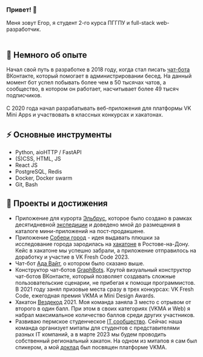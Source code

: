 ### Привет! 👋
Меня зовут Егор, я студент 2-го курса ПГГПУ и full-stack web-разработчик.<br><br>

## 💫 Немного об опыте
Начал свой путь в разработке в 2018 году, когда стал писать [чат-бота](https:/vk.com/aurapy) ВКонтакте, который помогает в администрировании бесед. На данный момент бот успел побывать более чем в 50 тысячах чатов, а сообщество, в котором он работает, насчитывает более 49 тысяч подписчиков.<br><br>
C 2020 года начал разрабатывать веб-приложения для платформы VK Mini Apps и участвовать в классных конкурсах и хакатонах.

## ⚡ Основные инструменты
* Python, aioHTTP / FastAPI
* (S)CSS, HTML, JS
* React JS
* PostgreSQL, Redis
* Docker, Docker swarm
* Git, Bash

## 🔭 Проекты и достижения
* Приложение для курорта [Эльбрус](https://vk.com/app51738489), которое было создано в рамках десятидневной [экспедиции](https://tass.ru/obschestvo/18729141) и доведено мной до размещения в каталоге мини-приложений на пост-продакшене.
* Приложение [Собери город](https://vk.com/app51492628) - идея выдавать плюшки за исследование города зародилась на [хакатоне](https://vk.com/wall-35005_51580) в Ростове-на-Дону. Кейс в хакатоне мы успешно забрали, а приложение отправилось на доработку и участие в VK Fresh Code 2023.
* Чат-бот [Ада Вайт](https:/vk.com/aurapy), о котором было сказано выше. 
* Конструктор чат-ботов [GraphBots](https://graphbots_app). Крутой визуальный конструктор чат-ботов ВКонтакте, который позволяет создавать сложные пользовательские сценарии, не прибегая к помощи программистов. В 2021 году занял призовые места сразу в трех конкурсах: VK Fresh Code, ежегодная премия VKMA и Mini Design Awards.
* Хакатон [Вездекод](https://vk.cc/clLZvN) 2021. Моя команда заняла 3 место с отрывом от второго в один балл. При этом в своих категориях (VKMA и Web) я набрал максимальное количество баллов среди других участников.
* Развиваю пермское студенческое [IT сообщество](https://vk.com/student_it_community). Сейчас наша команда организует митапы для студентов с представителями разных IT компаний, а в марте 2023 мы будем проводить собственный региональный хакатон. На одном из митапов я сам был спикером, а мой [доклад](https://vk.cc/clLYUq) был посвящен платформе VKMA.



<!--
**Mkolba/Mkolba** is a ✨ _special_ ✨ repository because its `README.md` (this file) appears on your GitHub profile.

Here are some ideas to get you started:

- 🔭 I’m currently working on ...
- 🌱 I’m currently learning ...
- 👯 I’m looking to collaborate on ...
- 🤔 I’m looking for help with ...
- 💬 Ask me about ...
- 📫 How to reach me: ...
- 😄 Pronouns: ...
- ⚡ Fun fact: ...
-->
